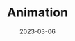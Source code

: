 ---
layout: project
title: Animation
date: 2023-03-06
last_updated: 2023-03-16
repo: https://github.com/SeikaHirori/Animation
blog: 
specifications: 

tech:
    - Swift
    - SwiftUI
    

tags:
    - iOS Development

project_id: animation_001

short_summary: 
---